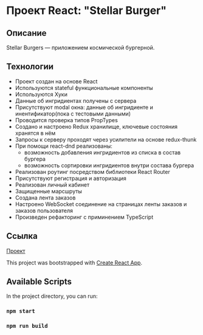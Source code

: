 # Проект React: "Stellar Burger"

## Описание
Stellar Burgers — приложением космической бургерной.

## Технологии

* Проект создан на основе React
* Используются stateful функциональные компоненты
* Используются Хуки
* Данные об ингридиентах получены с сервера
* Присутствуют modal окна: данные об ингридиенте и инентификатор(пока с тестовыми данными)
* Проводится проверка типов PropTypes
* Создано и настроено Redux хранилище, ключевые состояния хранятся в нём
* Запросы к серверу проходят через усилители на основе redux-thunk
* При помощи react-dnd реализованы:
    * возможность добавления ингридиентов из списка в состав бургера
    * возможность сортировки ингридиентов внутри состава бургера
* Реализован роутинг посредством библиотеки React Router
* Присутствуют регистрация и авторизация
* Реализован личный кабинет
* Защищенные марсшруты
* Создана лента заказов
* Настроено WebSocket соединение на страницах ленты заказов и заказов пользователя
* Произведен рефакторинг с приминением TypeScript

## Ссылка
[Проект](https://grezare.github.io/react-burger/)

This project was bootstrapped with [Create React App](https://github.com/facebook/create-react-app).

## Available Scripts

In the project directory, you can run:
### `npm start`
### `npm run build`

